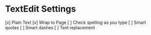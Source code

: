 #  TextEdit Settings
[x] Plain Text
[x] Wrap to Page
[ ] Check spelling as you type
[ ] Smart quotes
[ ] Smart dashes
[ ] Text replacement